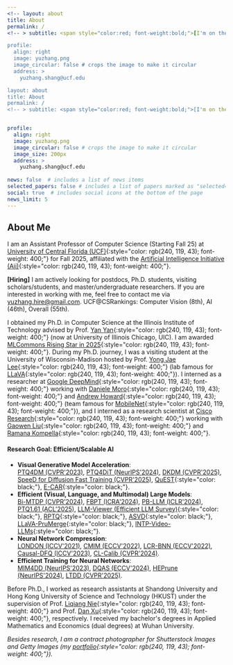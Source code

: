 ```yaml
---
<!-- layout: about
title: About
permalink: /
<!-- > subtitle: <span style="color:red; font-weight:bold;">[I'm on the 24/25 academic job market. Feel free to contact me.]</span>     -->

profile:
  align: right
  image: yuzhang.png
  image_circular: false # crops the image to make it circular
  address: >
    yuzhang.shang@ucf.edu

layout: about
title: About
permalink: /
<!-- > subtitle: <span style="color:red; font-weight:bold;">[I'm on the 24/25 academic job market. Feel free to contact me.]</span>     -->


profile:
  align: right
  image: yuzhang.png
  image_circular: false # crops the image to make it circular
  image_size: 200px 
  address: >
    yuzhang.shang@ucf.edu
    
news: false  # includes a list of news items
selected_papers: false # includes a list of papers marked as "selected={true}"
social: true  # includes social icons at the bottom of the page
news_limit: 5
---
```

## About Me 
I am an Assistant Professor of Computer Science (Starting Fall 25) at [University of Central Florida (UCF)](https://www.ucf.edu/){:style="color: rgb(240, 119, 43); font-weight: 400;"} for Fall 2025, affiliated with the [Artificial Intelligence Initiative (Aii)](https://ai.ucf.edu/){:style="color: rgb(240, 119, 43); font-weight: 400;"}.     

<span style="font-weight:bold;">[Hiring]</span> I am actively looking for postdocs, Ph.D. students, visiting scholars/students, and master/undergraduate researchers. If you are interested in working with me, feel free to contact me via yuzhang.hire@gmail.com. <span style="font-weight:400;">UCF@CSRankings: Computer Vision (8th), AI (46th), Overall (55th).</span>    

I obtained my Ph.D. in Computer Science at the Illinois Institute of Technology advised by Prof. [Yan Yan](https://tomyan555.github.io/){:style="color: rgb(240, 119, 43); font-weight: 400;"} (now at University of Illinois Chicago, UIC). 
I am awarded [MLCommons Rising Star in 2025](https://mlcommons.org/about-us/programs/){:style="color: rgb(240, 119, 43); font-weight: 400;"}. 
During my Ph.D. journey, I was a visiting student at the University of Wisconsin-Madison hosted by Prof. [Yong Jae Lee](https://pages.cs.wisc.edu/~yongjaelee/){:style="color: rgb(240, 119, 43); font-weight: 400;"}  (lab famous for [LLaVA](https://llava-vl.github.io/){:style="color: rgb(240, 119, 43); font-weight: 400;"}). I interned as a researcher at [Google DeepMind](https://deepmind.google/){:style="color: rgb(240, 119, 43); font-weight: 400;"} working with [Daniele Moro](https://scholar.google.com/citations?user=TTkaweMAAAAJ&hl=en){:style="color: rgb(240, 119, 43); font-weight: 400;"} and [Andrew Howard](https://scholar.google.com/citations?user=_9l8vD8AAAAJ&hl=en){:style="color: rgb(240, 119, 43); font-weight: 400;"} (team famous for [MobileNet](https://arxiv.org/abs/1704.04861){:style="color: rgb(240, 119, 43); font-weight: 400;"}), and I interned as a research scientist at [Cisco Research](https://research.cisco.com/){:style="color: rgb(240, 119, 43); font-weight: 400;"} working with [Gaowen Liu](https://scholar.google.com/citations?user=NIv_aeQAAAAJ&hl=en){:style="color: rgb(240, 119, 43); font-weight: 400;"} and [Ramana Kompella](https://scholar.google.com/citations?user=uf9RZboAAAAJ&hl=en){:style="color: rgb(240, 119, 43); font-weight: 400;"}.             


#### Research Goal: Efficient/Scalable AI
- **Visual Generative Model Acceleration**:    
[PTQ4DM (CVPR'2023)](https://arxiv.org/abs/2211.15736), [PTQ4DiT (NeurIPS'2024)](https://arxiv.org/abs/2405.16005), [DKDM (CVPR'2025)](https://arxiv.org/abs/2409.03550), [SpeeD for Diffusion Fast Training (CVPR'2025)](https://arxiv.org/pdf/2405.17403), [QuEST](https://arxiv.org/abs/2402.03666){:style="color: black;"}, [E-CAR](https://arxiv.org/pdf/2412.14170){:style="color: black;"}.
- **Efficient (Visual, Language, and Multimodal) Large Models**:    
[Bi-MTDP (CVPR'2024)](https://arxiv.org/abs/2405.14136), [FBPT (ICRA'2024)](https://arxiv.org/abs/2405.14136), [PB-LLM (ICLR'2024)](https://arxiv.org/pdf/2310.00034), [PTQ1.61 (ACL'2025)](https://arxiv.org/abs/2502.13179), [LLM-Viewer (Efficient LLM Survey)](https://arxiv.org/abs/2402.16363){:style="color: black;"}, [RPTQ](https://arxiv.org/abs/2304.01089){:style="color: black;"}, [ASVD](https://arxiv.org/abs/2312.05821){:style="color: black;"}, [LLaVA-PruMerge](https://arxiv.org/abs/2403.15388){:style="color: black;"}, [INTP-Video-LLMs](https://arxiv.org/abs/2409.12963){:style="color: black;"}.
- **Neural Network Compression**:    
[LONDON (ICCV'2021)](https://arxiv.org/abs/2108.12905), [CMIM (ECCV'2022)](https://arxiv.org/abs/2207.02970), [LCR-BNN (ECCV'2022)](https://arxiv.org/abs/2207.06540), [Causal-DFQ (ICCV'2023)](https://arxiv.org/abs/2309.136820), [CL-Calib (CVPR'2024)](https://openaccess.thecvf.com/content/CVPR2024/papers/Shang_Enhancing_Post-training_Quantization_Calibration_through_Contrastive_Learning_CVPR_2024_paper.pdf).
- **Efficient Training for Neural Networks**:    
[MIM4DD (NeurIPS'2023)](https://proceedings.neurips.cc/paper_files/paper/2023/hash/24d36eee157559e0d2549455fba28f6a-Abstract-Conference.html), [DQAS (ECCV'2024)](https://arxiv.org/abs/2407.07268), [HEPrune (NeurIPS'2024)](https://github.com/UCF-Lou-Lab-PET/Private-Data-Prune), [LTDD (CVPR'2025)](https://arxiv.org/abs/2408.14506).    


Before Ph.D., I worked as research assistants at Shandong University and Hong Kong University of Science and Technology (HKUST) under the supervision of Prof. [Liqiang Nie](https://liqiangnie.github.io/index.html){:style="color: rgb(240, 119, 43); font-weight: 400;"} and Prof. [Dan Xu](https://www.danxurgb.net/){:style="color: rgb(240, 119, 43); font-weight: 400;"}, respectively. 
I received my bachelor's degrees in Applied Mathematics and Economics (dual degrees) at Wuhan University.     

<!-- > I regularly serve as PC member, and reviewer for multiple international conferences and journals such as CVPR, ICCV, ECCV, NeurIPS, ICLR, ICML, ACM-MM, WSDM, NeuroComputing, Information Sciences, CVIU, TMM, TCSVT, and TKDE.       -->

_Besides research, I am a contract photographer for Shutterstock Images and Getty Images (my [portfolio](https://500px.com/p/yuzhangshang){:style="color: rgb(240, 119, 43); font-weight: 400;"})._     
<!-- > Motto: Wir müssen wissen, wir werden wissen!     -->
